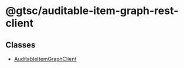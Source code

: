 # @gtsc/auditable-item-graph-rest-client

## Classes

- [AuditableItemGraphClient](classes/AuditableItemGraphClient.md)
